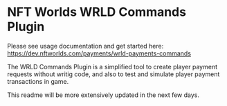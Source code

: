 # NFT Worlds WRLD Commands Plugin

Please see usage documentation and get started here: https://dev.nftworlds.com/payments/wrld-payments-commands

The WRLD Commands Plugin is a simplified tool to create player payment requests without writig code, and also to test and simulate player payment transactions in game.

This readme will be more extensively updated in the next few days.

